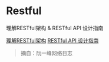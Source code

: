 # Restful

理解RESTful架构 & RESTful API 设计指南

[理解RESTful架构](http://www.ruanyifeng.com/blog/2011/09/restful)
[RESTful API 设计指南](http://www.ruanyifeng.com/blog/2014/05/restful_api.html)

> 摘自：阮一峰网络日志